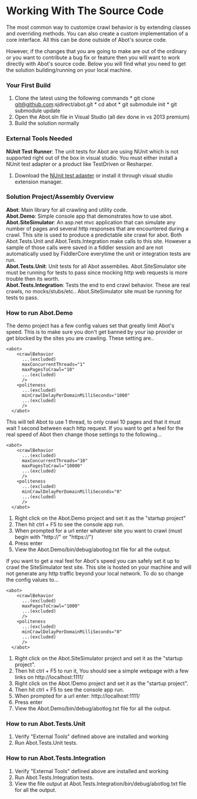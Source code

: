 # Working With The Source Code #
The most common way to customize crawl behavior is by extending classes and overriding methods. You can also create a custom implementation of a core interface. All this can be done outside of Abot's source code.

However, if the changes that you are going to make are out of the ordinary or you want to contribute a bug fix or feature then you will want to work directly with Abot's source code. Below you will find what you need to get the solution building/running on your local machine.

### Your First Build ###
  1. Clone the latest using the following commands
    * git clone git@github.com:sjdirect/abot.git
    * cd abot
    * git submodule init
    * git submodule update
  1. Open the Abot.sln file in Visual Studio (all dev done in vs 2013 premium)
  1. Build the solution normally


### External Tools Needed ###
**NUnit Test Runner**: The unit tests for Abot are using NUnit which is not supported right out of the box in visual studio. You must either install a NUnit test adapter or a product like TestDriven or Resharper.

  1. Download the [NUnit test adapter](http://visualstudiogallery.msdn.microsoft.com/6ab922d0-21c0-4f06-ab5f-4ecd1fe7175d) or install it through visual studio extension manager.


### Solution Project/Assembly Overview ###
**Abot**: Main library for all crawling and utility code.<br />
**Abot.Demo**: Simple console app that demonstrates how to use abot.<br />
**Abot.SiteSimulator**: An asp.net mvc application that can simulate any number of pages and several http responses that are encountered during a crawl. This site is used to produce a predictable site crawl for abot.
Both Abot.Tests.Unit and Abot.Tests.Integration make calls to this site. However a sample of those calls were saved in a fiddler session and are not automatically used by FiddlerCore everytime the unit or integration tests are run. <br />
**Abot.Tests.Unit**: Unit tests for all Abot assemblies. Abot.SiteSimulator site must be running for tests to pass since mocking http web requests is more trouble then its worth.<br />
**Abot.Tests.Integration**: Tests the end to end crawl behavior. These are real crawls, no mocks/stubs/etc.. Abot.SiteSimulator site must be running for tests to pass.<br />

### How to run Abot.Demo ###
The demo project has a few config values set that greatly limit Abot's speed.  This is to make sure you don't get banned by your isp provider or get blocked by the sites you are crawling. These setting are..

```
<abot>
    <crawlBehavior 
      ...(excluded)
      maxConcurrentThreads="1" 
      maxPagesToCrawl="10" 
      ...(excluded)
      />
    <politeness 
      ...(excluded)
      minCrawlDelayPerDomainMilliSeconds="1000"
      ...(excluded)
      />
  </abot>  
```

This will tell Abot to use 1 thread, to only crawl 10 pages and that it must wait 1 second between each http request. If you want to get a feel for the real speed of Abot then change those settings to the following...

```
<abot>
    <crawlBehavior 
      ...(excluded)
      maxConcurrentThreads="10" 
      maxPagesToCrawl="10000" 
      ...(excluded)
      />
    <politeness 
      ...(excluded)
      minCrawlDelayPerDomainMilliSeconds="0"
      ...(excluded)
      />
  </abot>  
```

  1. Right click on the Abot.Demo project and set it as the "startup project"
  1. Then hit ctrl + F5 to see the console app run.
  1. When prompted for a url enter whatever site you want to crawl (must begin with "http://" or "https://")
  1. Press enter
  1. View the Abot.Demo/bin/debug/abotlog.txt file for all the output.

If you want to get a real feel for Abot's speed you can safely set it up to crawl the SiteSimulator test site. This site is hosted on your machine and will not generate any http traffic beyond your local network.  To do so change the config values to...

```
<abot>
    <crawlBehavior 
      ...(excluded)
      maxPagesToCrawl="1000" 
      ...(excluded)
      />
    <politeness 
      ...(excluded)
      minCrawlDelayPerDomainMilliSeconds="0"
      ...(excluded)
      />
  </abot>  
```

  1. Right click on the Abot.SiteSimulator project and set it as the "startup project".
  1. Then hit ctrl + F5 to run it, You should see a simple webpage with a few links on http://localhost:1111/
  1. Right click on the Abot.!Demo project and set it as the "startup project".
  1. Then hit ctrl + F5 to see the console app run.
  1. When prompted for a url enter: http://localhost:1111/
  1. Press enter
  1. View the Abot.Demo/bin/debug/abotlog.txt file for all the output.


### How to run Abot.Tests.Unit ###
  1. Verify "External Tools" defined above are installed and working
  1. Run Abot.Tests.Unit tests.

### How to run Abot.Tests.Integration ###
  1. Verify "External Tools" defined above are installed and working
  1. Run Abot.Tests.Integration tests.
  1. View the file output at Abot.Tests.Integration/bin/debug/abotlog.txt file for all the output.